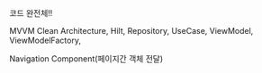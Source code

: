 코드 완전체!!

MVVM Clean Architecture, Hilt, Repository, UseCase, ViewModel, ViewModelFactory, 

Navigation Component(페이지간 객체 전달)
